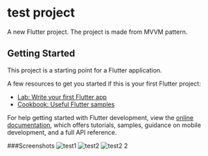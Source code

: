 # test project

A new Flutter project. The project is made from MVVM pattern.

## Getting Started

This project is a starting point for a Flutter application.

A few resources to get you started if this is your first Flutter project:

- [Lab: Write your first Flutter app](https://docs.flutter.dev/get-started/codelab)
- [Cookbook: Useful Flutter samples](https://docs.flutter.dev/cookbook)

For help getting started with Flutter development, view the
[online documentation](https://docs.flutter.dev/), which offers tutorials,
samples, guidance on mobile development, and a full API reference.

###Screenshots
![test1](https://user-images.githubusercontent.com/111052144/212615542-81a41db5-82b3-4723-be59-6d60da7b2f66.jpg)
![test2](https://user-images.githubusercontent.com/111052144/212615552-d9082658-7cd3-422a-bb28-84d396eade8a.png)
![test2 2](https://user-images.githubusercontent.com/111052144/212615564-db74a74e-29ba-4752-ad5b-24d6c04c8d78.jpg)
